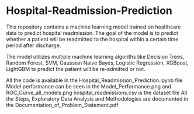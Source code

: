 # Hospital-Readmission-Prediction

This repository contains a machine learning model trained on healthcare data to predict hospital readmission. The goal of the model is to predict whether a patient will be readmitted to the hospital within a certain time period after discharge.

The model utilizes multiple machine learning algoriths like Decision Trees, Random Forest, SVM, Gaussian Naive Bayes, Logistic Regression, XGBoost, LightGBM to predict the patient will be re-admitted or not.

All the code is available in the Hospital_Readmission_Prediction.ipynb file
Model performance can be seen in the Model_Performance.png and ROC_Curve_all_models.png
hospital_readmissions.csv is the dataset file
All the Steps, Exploratory Data Analysis and Methodologies are documented in the Documentation_of_Problem_Statement.pdf 
